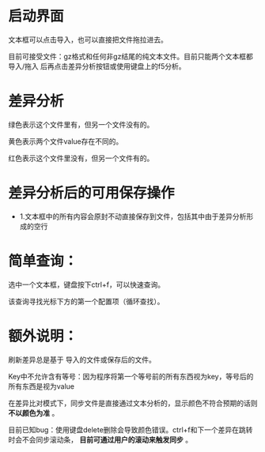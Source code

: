 # 启动界面

文本框可以点击导入，也可以直接把文件拖拉进去。

目前可接受文件：gz格式和任何非gz结尾的纯文本文件。目前只能两个文本框都 导入/拖入 后再点击差异分析按钮或使用键盘上的f5分析。

# 差异分析

绿色表示这个文件里有，但另一个文件没有的。

黄色表示两个文件value存在不同的。

红色表示这个文件里没有，但另一个文件有的。

# 差异分析后的可用保存操作

- 1.文本框中的所有内容会原封不动直接保存到文件，包括其中由于差异分析形成的空行

# 简单查询：

选中一个文本框，键盘按下ctrl+f，可以快速查询。

该查询寻找光标下方的第一个配置项（循环查找）。

# 额外说明：

刷新差异总是基于 导入的文件或保存后的文件。

Key中不允许含有等号：因为程序将第一个等号前的所有东西视为key，等号后的所有东西是视为value

在差异比对模式下，同步文件是直接通过文本分析的，显示颜色不符合预期的话则 **不以颜色为准** 。

目前已知bug：使用键盘delete删除会导致颜色错误。ctrl+f和下一个差异在跳转时会不会同步滚动条， **目前可通过用户的滚动来触发同步** 。
